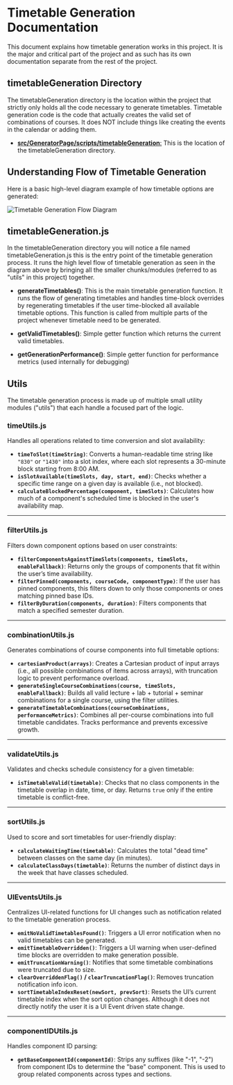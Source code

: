 # Timetable Generation Documentation

This document explains how timetable generation works in this project. It is the major and critical part of the project and as such has its own documentation separate from the rest of the project.

## timetableGeneration Directory

The timetableGeneration directory is the location within the project that strictly only holds all the code necessary to generate timetables. Timetable generation code is the code that actually creates the valid set of combinations of courses. It does NOT include things like creating the events in the calendar or adding them.

- [**src/GeneratorPage/scripts/timetableGeneration**:](#docs) This is the location of the timetableGeneration directory.

## Understanding Flow of Timetable Generation

Here is a basic high-level diagram example of how timetable options are generated:

![Timetable Generation Flow Diagram](../images/TimetableGenerationFlow.png "Timetable Generation Flow Diagram")

## timetableGeneration.js

In the timetableGeneration directory you will notice a file named timetableGeneration.js this is the entry point of the timetable generation process. It runs the high level flow of timetable generation as seen in the diagram above by bringing all the smaller chunks/modules (referred to as "utils" in this project) together.

- **generateTimetables()**: This is the main timetable generation function. It runs the flow of generating timetables and handles time-block overrides by regenerating timetables if the user time-blocked all available timetable options. This function is called from multiple parts of the project whenever timetable need to be generated.

- **getValidTimetables()**: Simple getter function which returns the current valid timetables.

- **getGenerationPerformance()**: Simple getter function for performance metrics (used internally for debugging)

## Utils

The timetable generation process is made up of multiple small utility modules ("utils") that each handle a focused part of the logic.

### **timeUtils.js**

Handles all operations related to time conversion and slot availability:

- **`timeToSlot(timeString)`**: Converts a human-readable time string like `"830"` or `"1430"` into a slot index, where each slot represents a 30-minute block starting from 8:00 AM.
- **`isSlotAvailable(timeSlots, day, start, end)`**: Checks whether a specific time range on a given day is available (i.e., not blocked).
- **`calculateBlockedPercentage(component, timeSlots)`**: Calculates how much of a component's scheduled time is blocked in the user's availability map.

---

### **filterUtils.js**

Filters down component options based on user constraints:

- **`filterComponentsAgainstTimeSlots(components, timeSlots, enableFallback)`**: Returns only the groups of components that fit within the user’s time availability.
- **`filterPinned(components, courseCode, componentType)`**: If the user has pinned components, this filters down to only those components or ones matching pinned base IDs.
- **`filterByDuration(components, duration)`**: Filters components that match a specified semester duration.

---

### **combinationUtils.js**

Generates combinations of course components into full timetable options:

- **`cartesianProduct(arrays)`**: Creates a Cartesian product of input arrays (i.e., all possible combinations of items across arrays), with truncation logic to prevent performance overload.
- **`generateSingleCourseCombinations(course, timeSlots, enableFallback)`**: Builds all valid lecture + lab + tutorial + seminar combinations for a single course, using the filter utilities.
- **`generateTimetableCombinations(courseCombinations, performanceMetrics)`**: Combines all per-course combinations into full timetable candidates. Tracks performance and prevents excessive growth.

---

### **validateUtils.js**

Validates and checks schedule consistency for a given timetable:

- **`isTimetableValid(timetable)`**: Checks that no class components in the timetable overlap in date, time, or day. Returns `true` only if the entire timetable is conflict-free.

---

### **sortUtils.js**

Used to score and sort timetables for user-friendly display:

- **`calculateWaitingTime(timetable)`**: Calculates the total "dead time" between classes on the same day (in minutes).
- **`calculateClassDays(timetable)`**: Returns the number of distinct days in the week that have classes scheduled.

---

### **UIEventsUtils.js**

Centralizes UI-related functions for UI changes such as notification related to the timetable generation process.

- **`emitNoValidTimetablesFound()`**: Triggers a UI error notification when no valid timetables can be generated.
- **`emitTimetableOverridden()`**: Triggers a UI warning when user-defined time blocks are overridden to make generation possible.
- **`emitTruncationWarning()`**: Notifies that some timetable combinations were truncated due to size.
- **`clearOverriddenFlag()` / `clearTruncationFlag()`**: Removes truncation notification info icon.
- **`sortTimetableIndexReset(newSort, prevSort)`**: Resets the UI’s current timetable index when the sort option changes. Although it does not directly notify the user it is a UI Event driven state change.

---

### **componentIDUtils.js**

Handles component ID parsing:

- **`getBaseComponentId(componentId)`**: Strips any suffixes (like "-1", "-2") from component IDs to determine the "base" component. This is used to group related components across types and sections.
